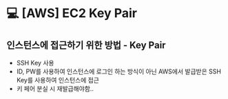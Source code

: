 💻 [AWS] EC2 Key Pair
===================

## 인스턴스에 접근하기 위한 방법 - Key Pair
* SSH Key 사용
* ID, PW를 사용하여 인스턴스에 로그인 하는 방식이 아닌 AWS에서 발급받은 SSH Key를 사용하여 인스턴스에 접근
* 키 페어 분실 시 재발급해야함..
